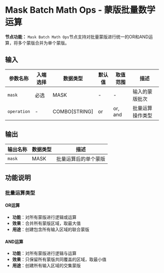 # Mask Batch Math Ops - 蒙版批量数学运算

**节点功能：** `Mask Batch Math Ops`节点支持对批量蒙版进行统一的OR和AND运算，将多个蒙版合并为单个蒙版。

## 输入

| 参数名称 | 入端选择 | 数据类型 | 默认值 | 取值范围 | 描述 |
| -------- | -------- | -------- | ------ | -------- | ---- |
| `mask` | 必选 | MASK | - | - | 输入的蒙版批次 |
| `operation` | - | COMBO[STRING] | or | or, and | 批量运算操作类型 |

## 输出

| 输出名称 | 数据类型 | 描述 |
|---------|----------|------|
| `mask` | MASK | 批量运算后的单个蒙版 |

## 功能说明

### 批量运算类型
#### OR运算
- **功能**：对所有蒙版进行逻辑或运算
- **效果**：合并所有蒙版区域，取最大值
- **用途**：创建包含所有输入区域的联合蒙版

#### AND运算
- **功能**：对所有蒙版进行逻辑与运算
- **效果**：只保留所有蒙版共同覆盖的区域，取最小值
- **用途**：创建所有输入区域的交集蒙版